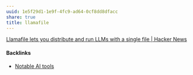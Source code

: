 ```yaml
---
uuid: 1e5f29d1-1e9f-4fc9-ad64-0cf8dd8dfacc
share: true
title: llamafile
---
```

[Llamafile lets you distribute and run LLMs with a single file | Hacker News](https://news.ycombinator.com/item?id=38464057)

#### Backlinks

* [Notable AI tools](/1f16e3ec-47c6-4f57-97a6-4ab3bbec3237)